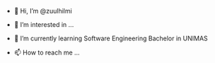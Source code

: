 - 👋 Hi, I’m @zuulhilmi
- 👀 I’m interested in ...
- 🌱 I’m currently learning Software Engineering Bachelor in UNIMAS

- 📫 How to reach me ...

<!---
zuulhilmi/zuulhilmi is a ✨ special ✨ repository because its `README.md` (this file) appears on your GitHub profile.
You can click the Preview link to take a look at your changes.
--->
